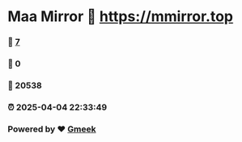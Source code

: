 # Maa Mirror :link: https://mmirror.top 
### :page_facing_up: [7](https://mmirror.top/tag.html) 
### :speech_balloon: 0 
### :hibiscus: 20538 
### :alarm_clock: 2025-04-04 22:33:49 
### Powered by :heart: [Gmeek](https://github.com/Meekdai/Gmeek)
